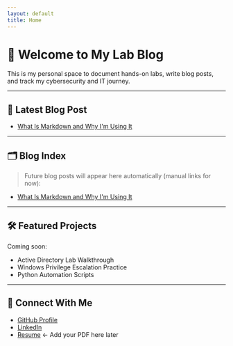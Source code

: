 ```yaml
---
layout: default
title: Home
---
```


# 👋 Welcome to My Lab Blog

This is my personal space to document hands-on labs, write blog posts, and track my cybersecurity and IT journey.

---

## 📘 Latest Blog Post

- [What Is Markdown and Why I'm Using It](2024/04/30/what-is-markdown.html)

---

## 🗂 Blog Index

> Future blog posts will appear here automatically (manual links for now):

- [What Is Markdown and Why I'm Using It](2024/04/30/what-is-markdown.html)

---

## 🛠 Featured Projects

Coming soon:
- Active Directory Lab Walkthrough
- Windows Privilege Escalation Practice
- Python Automation Scripts

---

## 📎 Connect With Me

- [GitHub Profile](https://github.com/sloucks623)
- [LinkedIn](https://www.linkedin.com/in/steven-loucks-846b65270)
- [Resume](./assets/resume.pdf)  ← Add your PDF here later
